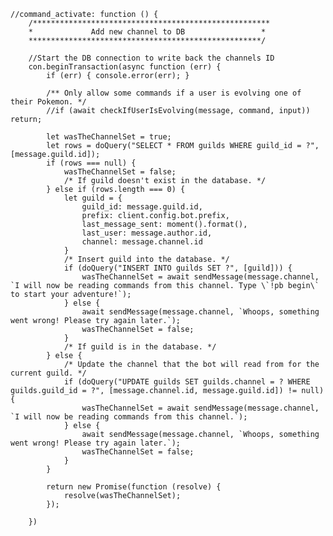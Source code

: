     //command_activate: function () {
        /*****************************************************
        *             Add new channel to DB                 *
        ****************************************************/
        
        //Start the DB connection to write back the channels ID
        con.beginTransaction(async function (err) {
            if (err) { console.error(err); }

            /** Only allow some commands if a user is evolving one of their Pokemon. */
            //if (await checkIfUserIsEvolving(message, command, input)) return;

            let wasTheChannelSet = true;
            let rows = doQuery("SELECT * FROM guilds WHERE guild_id = ?", [message.guild.id]);
            if (rows === null) {
                wasTheChannelSet = false;
                /* If guild doesn't exist in the database. */
            } else if (rows.length === 0) {
                let guild = {
                    guild_id: message.guild.id,
                    prefix: client.config.bot.prefix,
                    last_message_sent: moment().format(),
                    last_user: message.author.id,
                    channel: message.channel.id
                }
                /* Insert guild into the database. */
                if (doQuery("INSERT INTO guilds SET ?", [guild])) {
                    wasTheChannelSet = await sendMessage(message.channel, `I will now be reading commands from this channel. Type \`!pb begin\` to start your adventure!`);
                } else {
                    await sendMessage(message.channel, `Whoops, something went wrong! Please try again later.`);
                    wasTheChannelSet = false;
                }
                /* If guild is in the database. */
            } else {
                /* Update the channel that the bot will read from for the current guild. */
                if (doQuery("UPDATE guilds SET guilds.channel = ? WHERE guilds.guild_id = ?", [message.channel.id, message.guild.id]) != null) {
                    wasTheChannelSet = await sendMessage(message.channel, `I will now be reading commands from this channel.`);
                } else {
                    await sendMessage(message.channel, `Whoops, something went wrong! Please try again later.`);
                    wasTheChannelSet = false;
                }
            }

            return new Promise(function (resolve) {
                resolve(wasTheChannelSet);
            });

        })